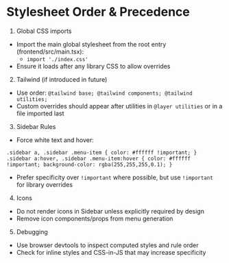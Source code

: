 # Stylesheet Order & Precedence

1) Global CSS imports
- Import the main global stylesheet from the root entry (frontend/src/main.tsx):
  - `import './index.css'`
- Ensure it loads after any library CSS to allow overrides

2) Tailwind (if introduced in future)
- Use order: `@tailwind base; @tailwind components; @tailwind utilities;`
- Custom overrides should appear after utilities in `@layer utilities` or in a file imported last

3) Sidebar Rules
- Force white text and hover:
```
.sidebar a, .sidebar .menu-item { color: #ffffff !important; }
.sidebar a:hover, .sidebar .menu-item:hover { color: #ffffff !important; background-color: rgba(255,255,255,0.1); }
```
- Prefer specificity over `!important` where possible, but use `!important` for library overrides

4) Icons
- Do not render icons in Sidebar unless explicitly required by design
- Remove icon components/props from menu generation

5) Debugging
- Use browser devtools to inspect computed styles and rule order
- Check for inline styles and CSS-in-JS that may increase specificity
